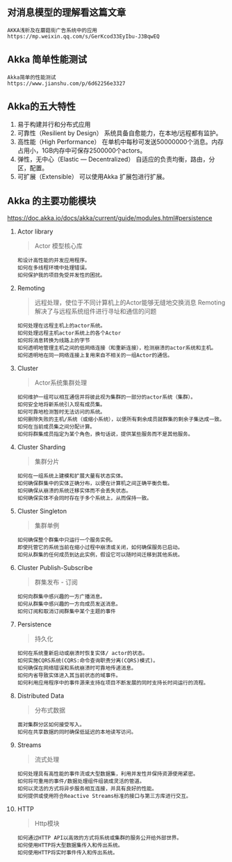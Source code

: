 
## 对消息模型的理解看这篇文章
```text
AKKA浅析及在蘑菇街广告系统中的应用
https://mp.weixin.qq.com/s/GerKcod33EyIbu-J3BqwEQ
```

## Akka 简单性能测试
```text
Akka简单的性能测试
https://www.jianshu.com/p/6d62256e3327
```

## Akka的五大特性
1. 易于构建并行和分布式应用
2. 可靠性（Resilient by Design）
    系统具备自愈能力，在本地/远程都有监护。
3. 高性能（High Performance）
    在单机中每秒可发送50000000个消息。内存占用小，1GB内存中可保存2500000个actors。
4. 弹性，无中心（Elastic — Decentralized）
    自适应的负责均衡，路由，分区，配置。
5. 可扩展（Extensible） 
    可以使用Akka 扩展包进行扩展。


## Akka 的主要功能模块
https://doc.akka.io/docs/akka/current/guide/modules.html#persistence
1. Actor library
    > Actor 模型核心库
    ```
    和设计高性能的并发应用程序。
    如何在多线程环境中处理错误。
    如何保护我的项目免受并发性的困扰。
    ```
2. Remoting
    > 远程处理，使位于不同计算机上的Actor能够无缝地交换消息
    > Remoting解决了与远程系统组件进行寻址和通信的问题
    ```
    如何处理在远程主机上的actor系统。
    如何处理远程主机actor系统上的各个Actor
    如何将消息转换为线路上的字节
    如何透明地管理主机之间的低网络连接（和重新连接），检测崩溃的actor系统和主机。
    如何透明地在同一网络连接上复用来自不相关的一组Actor的通信。
    ```
3. Cluster
    > Actor系统集群处理
    ```
    如何维护一组可以相互通信并将彼此视为集群的一部分的actor系统（集群）。
    如何安全地将新系统引入现有成员集。
    如何可靠地检测暂时无法访问的系统。
    如何删除失败的主机/系统（或缩小系统），以便所有剩余成员就群集的剩余子集达成一致。
    如何在当前成员集之间分配计算。
    如何将群集成员指定为某个角色，换句话说，提供某些服务而不是其他服务。

    ```
4. Cluster Sharding
     > 集群分片
    ```
    如何在一组系统上建模和扩展大量有状态实体。
    如何确保群集中的实体正确分布，以便在计算机之间正确平衡负载。
    如何确保从崩溃的系统迁移实体而不会丢失状态。
    如何确保实体不会同时存在于多个系统上，从而保持一致。
    ```
5. Cluster Singleton
    > 集群单例
    ```
    如何确保整个群集中只运行一个服务实例。
    即使托管它的系统当前在缩小过程中崩溃或关闭，如何确保服务已启动。
    如何从群集的任何成员到达此实例，假设它可以随时间迁移到其他系统。
    ```

6. Cluster Publish-Subscribe
    > 群集发布 - 订阅
    ```
    如何向群集中感兴趣的一方广播消息。
    如何从群集中感兴趣的一方向成员发送消息。
    如何订阅和取消订阅群集中某个主题的事件
    ```

7. Persistence
    > 持久化
    ```
   如何在系统重新启动或崩溃时恢复实体/ actor的状态。
   如何实施CQRS系统(CQRS:命令查询职责分离(CQRS)模式)。
   如何确保在网络错误和系统崩溃时可靠地传递消息。
   如何内省导致实体进入其当前状态的域事件。
   如何利用应用程序中的事件源来支持在项目不断发展的同时支持长时间运行的流程。
    ```
8. Distributed Data
    > 分布式数据
    ```
    面对集群分区如何接受写入。
    如何在共享数据的同时确保低延迟的本地读写访问。
    ```
9. Streams
    > 流式处理
    ```
   如何处理具有高性能的事件流或大型数据集，利用并发性并保持资源使用紧密。
   如何将可重用的事件/数据处理组件组装成灵活的管道。
   如何以灵活的方式将异步服务相互连接，并具有良好的性能。
   如何提供或使用符合Reactive Streams标准的接口与第三方库进行交互。
    ```
10. HTTP
    > Http模块
    ```
    如何通过HTTP API以高效的方式将系统或集群的服务公开给外部世界。
    如何使用HTTP将大型数据集传入和传出系统。
    如何使用HTTP将实时事件传入和传出系统。
    ```